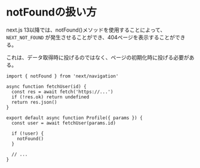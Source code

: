 # notFoundの扱い方

next.js 13以降では、notFound()メソッドを使用することによって、 `NEXT_NOT_FOUND` が発生させることができ、404ページを表示することができる。

これは、データ取得時に投げるのではなく、ページの初期化時に投げる必要がある。

```tsx
import { notFound } from 'next/navigation'
 
async function fetchUser(id) {
  const res = await fetch('https://...')
  if (!res.ok) return undefined
  return res.json()
}
 
export default async function Profile({ params }) {
  const user = await fetchUser(params.id)
 
  if (!user) {
    notFound()
  }
 
  // ...
}
```